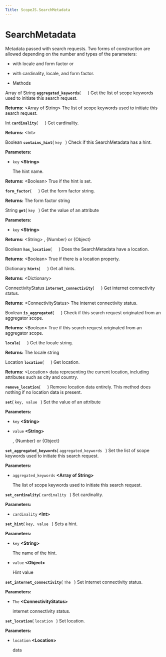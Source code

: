 ```yaml
---
Title: ScopeJS.SearchMetadata
---
```

        
SearchMetadata
==============

Metadata passed with search requests. Two forms of construction are allowed depending on the number and types of the parameters:

-   with locale and form factor or
-   with cardinality, locale, and form factor.

-   Methods

<span id="aggregated_keywords"></span>
Array of String **`aggregated_keywords`**( `  ` )
Get the list of scope keywords used to initiate this search request.

**Returns:** &lt;Array of String&gt;
The list of scope keywords used to initiate this search request.

<span id="cardinality"></span>
Int **`cardinality`**( `  ` )
Get cardinality.

**Returns:** &lt;Int&gt;

<span id="contains_hint"></span>
Boolean **`contains_hint`**( `key ` )
Check if this SearchMetadata has a hint.

**Parameters:**
-   `key` **&lt;String&gt;**

    The hint name.

**Returns:** &lt;Boolean&gt;
True if the hint is set.

<span id="form_factor"></span>
**`form_factor`**( `  ` )
Get the form factor string.

**Returns:**
The form factor string

<span id="get"></span>
String **`get`**( `key ` )
Get the value of an attribute

**Parameters:**
-   `key` **&lt;String&gt;**

**Returns:** &lt;String&gt;
, {Number} or {Object}

<span id="has_location"></span>
Boolean **`has_location`**( `  ` )
Does the SearchMetadata have a location.

**Returns:** &lt;Boolean&gt;
True if there is a location property.

<span id="hints"></span>
Dictionary **`hints`**( `  ` )
Get all hints.

**Returns:** &lt;Dictionary&gt;

<span id="internet_connectivity"></span>
ConnectivityStatus **`internet_connectivity`**( `  ` )
Get internet connectivity status.

**Returns:** &lt;ConnectivityStatus&gt;
The internet connectivity status.

<span id="is_aggregated"></span>
Boolean **`is_aggregated`**( `  ` )
Check if this search request originated from an aggregator scope.

**Returns:** &lt;Boolean&gt;
True if this search request originated from an aggregator scope.

<span id="locale"></span>
**`locale`**( `  ` )
Get the locale string.

**Returns:**
The locale string

<span id="location"></span>
Location **`location`**( `  ` )
Get location.

**Returns:** &lt;Location&gt;
data representing the current location, including attributes such as city and country.

<span id="remove_location"></span>
**`remove_location`**( `  ` )
Remove location data entirely. This method does nothing if no location data is present.

<span id="set"></span>
**`set`**( `key, value ` )
Set the value of an attribute

**Parameters:**
-   `key` **&lt;String&gt;**
-   `value` **&lt;String&gt;**

    , {Number} or {Object}

<span id="set_aggregated_keywords"></span>
**`set_aggregated_keywords`**( `aggregated_keywords ` )
Set the list of scope keywords used to initiate this search request.

**Parameters:**
-   `aggregated_keywords` **&lt;Array of String&gt;**

    The list of scope keywords used to initiate this search request.

<span id="set_cardinality"></span>
**`set_cardinality`**( `cardinality ` )
Set cardinality.

**Parameters:**
-   `cardinality` **&lt;Int&gt;**

<span id="set_hint"></span>
**`set_hint`**( `key, value ` )
Sets a hint.

**Parameters:**
-   `key` **&lt;String&gt;**

    The name of the hint.

-   `value` **&lt;Object&gt;**

    Hint value

<span id="set_internet_connectivity"></span>
**`set_internet_connectivity`**( `The ` )
Set internet connectivity status.

**Parameters:**
-   `The` **&lt;ConnectivityStatus&gt;**

    internet connectivity status.

<span id="set_location"></span>
**`set_location`**( `location ` )
Set location.

**Parameters:**
-   `location` **&lt;Location&gt;**

    data

